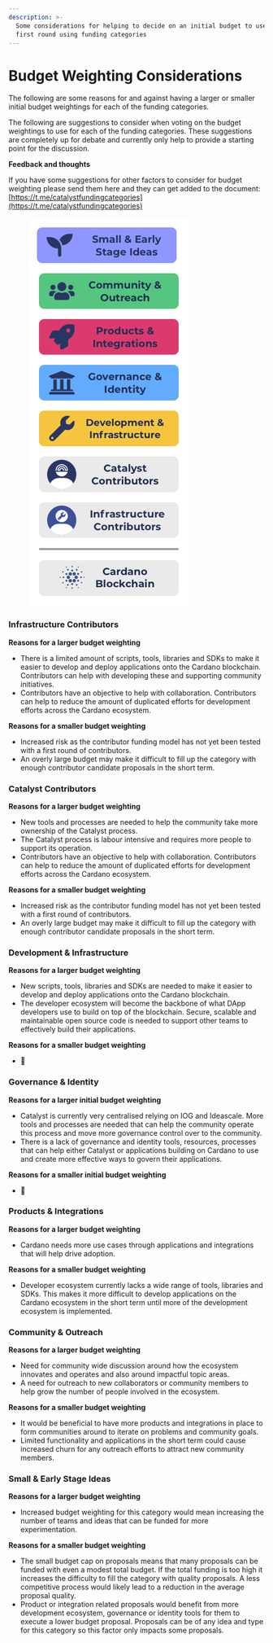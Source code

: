 ```yaml
---
description: >-
  Some considerations for helping to decide on an initial budget to use for a
  first round using funding categories
---
```


# Budget Weighting Considerations

The following are some reasons for and against having a larger or smaller initial budget weightings for each of the funding categories.&#x20;

The following are suggestions to consider when voting on the budget weightings to use for each of the funding categories. These suggestions are completely up for debate and currently only help to provide a starting point for the discussion.&#x20;



**Feedback and thoughts**

If you have some suggestions for other factors to consider for budget weighting please send them here and they can get added to the document: [https://t.me/catalystfundingcategories](https://t.me/catalystfundingcategories)

<figure><img src="../../.gitbook/assets/funding-category-proximity-to-blockchain (1).png" alt=""><figcaption></figcaption></figure>



### Infrastructure Contributors

**Reasons for a larger budget weighting**

* There is a limited amount of scripts, tools, libraries and SDKs to make it easier to develop and deploy applications onto the Cardano blockchain. Contributors can help with developing these and supporting community initiatives.
* Contributors have an objective to help with collaboration. Contributors can help to reduce the amount of duplicated efforts for development efforts across the Cardano ecosystem.

**Reasons for a smaller budget weighting**

* Increased risk as the contributor funding model has not yet been tested with a first round of contributors.
* An overly large budget may make it difficult to fill up the category with enough contributor candidate proposals in the short term.



### Catalyst Contributors

**Reasons for a larger budget weighting**

* New tools and processes are needed to help the community take more ownership of the Catalyst process.
* The Catalyst process is labour intensive and requires more people to support its operation.
* Contributors have an objective to help with collaboration. Contributors can help to reduce the amount of duplicated efforts for development efforts across the Cardano ecosystem.

**Reasons for a smaller  budget weighting**

* Increased risk as the contributor funding model has not yet been tested with a first round of contributors.
* An overly large budget may make it difficult to fill up the category with enough contributor candidate proposals in the short term.



### Development & Infrastructure

**Reasons for a larger budget weighting**

* New scripts, tools, libraries and SDKs are needed to make it easier to develop and deploy applications onto the Cardano blockchain.
* The developer ecosystem will become the backbone of what DApp developers use to build on top of the blockchain. Secure, scalable and maintainable open source code is needed to support other teams to effectively build their applications.

**Reasons for a smaller budget weighting**

* :thinking:



### Governance & Identity

**Reasons for a larger initial budget weighting**

* Catalyst is currently very centralised relying on IOG and Ideascale. More tools and processes are needed that can help the community operate this process and move more governance control over to the community.
* There is a lack of governance and identity tools, resources, processes that can help either Catalyst or applications building on Cardano to use and create more effective ways to govern their applications.

**Reasons for a smaller initial budget weighting**

* :thinking:



### **Products & Integrations**

**Reasons for a larger budget weighting**

* Cardano needs more use cases through applications and integrations that will help drive adoption.

**Reasons for a smaller budget weighting**

* Developer ecosystem currently lacks a wide range of tools, libraries and SDKs. This makes it more difficult to develop applications on the Cardano ecosystem in the short term until more of the development ecosystem is implemented.



### Community & Outreach

**Reasons for a larger budget weighting**

* Need for community wide discussion around how the ecosystem innovates and operates and also around impactful topic areas.
* A need for outreach to new collaborators or community members to help grow the number of people involved in the ecosystem.

**Reasons for a smaller budget weighting**

* It would be beneficial to have more products and integrations in place to form communities around to iterate on problems and community goals.
* Limited functionality and applications in the short term could cause increased churn for any outreach efforts to attract new community members.



### Small & Early Stage Ideas

**Reasons for a larger budget weighting**

* Increased budget weighting for this category would mean increasing the number of teams and ideas that can be funded for more experimentation.

**Reasons for a smaller budget weighting**

* The small budget cap on proposals means that many proposals can be funded with even a modest total budget. If the total funding is too high it increases the difficulty to fill the category with quality proposals. A less competitive process would likely lead to a reduction in the average proposal quality.
* Product or integration related proposals would benefit from more development ecosystem, governance or identity tools for them to execute a lower budget proposal. Proposals can be of any idea and type for this category so this factor only impacts some proposals.
